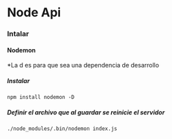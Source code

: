 # Node Api

### Intalar
#### Nodemon
*La d es para que sea una dependencia de desarrollo
##### Instalar
```
npm install nodemon -D
```
##### Definir el archivo que al guardar se reinicie el servidor
```
./node_modules/.bin/nodemon index.js
```